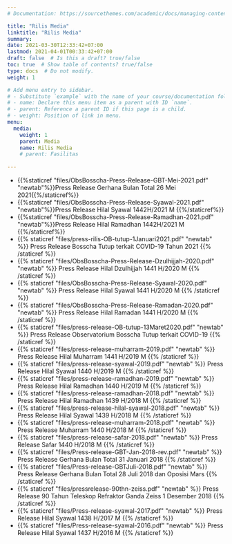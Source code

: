 ```yaml
---
# Documentation: https://sourcethemes.com/academic/docs/managing-content/

title: "Rilis Media"
linktitle: "Rilis Media"
summary:
date: 2021-03-30T12:33:42+07:00
lastmod: 2021-04-01T00:33:42+07:00
draft: false  # Is this a draft? true/false
toc: true  # Show table of contents? true/false
type: docs  # Do not modify.
weight: 1

# Add menu entry to sidebar.
# - Substitute `example` with the name of your course/documentation folder.
# - name: Declare this menu item as a parent with ID `name`.
# - parent: Reference a parent ID if this page is a child.
# - weight: Position of link in menu.
menu:
  media:
    weight: 1
    parent: Media
    name: Rilis Media
    # parent: Fasilitas
    
---
```

* {{%staticref "files/ObsBosscha-Press-Release-GBT-Mei-2021.pdf" "newtab"%}}Press Release Gerhana Bulan Total 26 Mei 2021{{%/staticref%}}
* {{%staticref "files/ObsBosscha-Press-Release-Syawal-2021.pdf" "newtab"%}}Press Release Hilal Syawal 1442H/2021 M {{%/staticref%}}
* {{%staticref "files/ObsBosscha-Press-Release-Ramadhan-2021.pdf" "newtab"%}}Press Release Hilal Ramadhan 1442H/2021 M {{%/staticref%}}
* {{% staticref "files/press-rilis-OB-tutup-1Januari2021.pdf" "newtab" %}} Press Release Bosscha Tutup terkait COVID-19 Tahun 2021 {{% /staticref %}}
* {{% staticref "files/ObsBosscha-Press-Release-Dzulhijjah-2020.pdf" "newtab" %}} Press Release Hilal Dzulhijjah 1441 H/2020 M {{% /staticref %}}
* {{% staticref "files/ObsBosscha-Press-Release-Syawal-2020.pdf" "newtab" %}} Press Release Hilal Syawal 1441 H/2020 M {{% /staticref %}}
* {{% staticref "files/ObsBosscha-Press-Release-Ramadan-2020.pdf" "newtab" %}} Press Release Hilal Ramadan 1441 H/2020 M {{% /staticref %}}
* {{% staticref "files/press-release-OB-tutup-13Maret2020.pdf" "newtab" %}} Press Release Observatorium Bosscha Tutup terkait COVID-19 {{% /staticref %}} 
* {{% staticref "files/press-release-muharram-2019.pdf" "newtab" %}} Press Release Hilal Muharram 1441 H/2019 M {{% /staticref %}}
* {{% staticref "files/press-release-syawal-2019.pdf" "newtab" %}} Press Release Hilal Syawal 1440 H/2019 M {{% /staticref %}}
* {{% staticref "files/press-release-ramadhan-2019.pdf" "newtab" %}} Press Release Hilal Ramadhan 1440 H/2019 M {{% /staticref %}}
* {{% staticref "files/press-release-ramadhan-2018.pdf" "newtab" %}} Press Release Hilal Ramadhan 1439 H/2018 M {{% /staticref %}}
* {{% staticref "files/press-release-hilal-syawal-2018.pdf" "newtab" %}} Press Release Hilal Syawal 1439 H/2018 M {{% /staticref %}}
* {{% staticref "files/press-release-muharram-2018.pdf" "newtab" %}} Press Release Muharram 1440 H/2018 M {{% /staticref %}}
* {{% staticref "files/press-release-safar-2018.pdf" "newtab" %}} Press Release Safar 1440 H/2018 M {{% /staticref %}}
* {{% staticref "files/Press-release-GBT-Jan-2018-rev.pdf" "newtab" %}} Press Release Gerhana Bulan Total 31 Januari 2018 {{% /staticref %}}
* {{% staticref "files/Press-release-GBTJuli-2018.pdf" "newtab" %}} Press Release Gerhana Bulan Total 28 Juli 2018 dan Oposisi Mars {{% /staticref %}}
* {{% staticref "files/pressrelease-90thn-zeiss.pdf" "newtab" %}} Press Release 90 Tahun Teleskop Refraktor Ganda Zeiss 1 Desember 2018 {{% /staticref %}}
* {{% staticref "files/Press-release-syawal-2017.pdf" "newtab" %}} Press Release Hilal Syawal 1438 H/2017 M {{% /staticref %}}
* {{% staticref "files/Press-release-syawal-2016.pdf" "newtab" %}} Press Release Hilal Syawal 1437 H/2016 M {{% /staticref %}}


